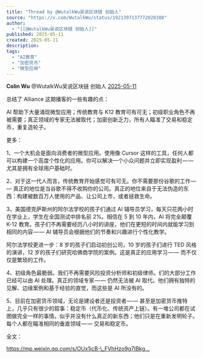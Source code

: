 ```yaml
---
title: "Thread by @WutalkWu吴说区块链 创始人"
source: "https://x.com/WutalkWu/status/1921397137772028308"
author:
  - "[[@WutalkWu吴说区块链 创始人]]"
published: 2025-05-11
created: 2025-05-11
description:
tags:
  - "AI教育"
  - "加密货币"
  - "微型应用"
---
```

**Colin Wu** @WutalkWu吴说区块链 创始人 [2025-05-11](https://x.com/WutalkWu/status/1921397137772028308)

总结了 Alliance 这期播客的一些有趣的点：

AI 帮助下大量涌现微型应用；传统教育与 K12 教育可有可无；初级职业角色不再被需要；真正领域的专家无法被取代；加密创新乏力，所有人瞄准了交易和稳定币，重复造轮子。

更多：

1、一个大机会是面向消费者的微型应用。使用像 Cursor 这样的工具，任何人都可以构建一个高度个性化的应用。你可以解决一个小众问题并立即实现盈利 — — 尤其是拥有全球用户基础时。

2、对于这一代人而言，传统教育开始感觉可有可无。你不需要那份谷歌的工作 — — 真正的地位是当谷歌不得不收购你的公司。真正的地位来自于无法伪造的东西：构建被数百万人使用的产品、让公司上市，或者拯救生命。

3、美国德克萨斯州的阿尔法学校的孩子们通过 AI 辅导员学习，每天只花两小时在学业上，学生在全国测试中排名前 2%。相信在 5 到 10 年内，AI 将完全颠覆 K-12 教育。孩子们不再需要经历八小时的讲座，他们在更短的时间内就能学习到相同的内容 — — AI 辅导员会根据他们的节奏和兴趣进行个性化教学。

阿尔法学校更进一步：8 岁的孩子们启动初创公司，10 岁的孩子们进行 TED 风格的演讲，12 岁的孩子们研究哈佛商学院的案例。这是真正的应用学习 — — 而不仅仅是繁琐的工作。

4、初级角色最脆弱。我们不再需要风险投资分析师和初级律师。们的大部分工作已经可以由 AI 处理。真正的领域专家 — — 仍然无法被 AI 取代。他们拥有独特的见解、边缘案例和基于经验的直觉，而这些是 AI 所没有的。

5、目前在加密货币领域，无论是建设者还是投资者 — — 甚至是加密货币推特上，几乎只有很少的叙事：稳定币（代币化、传统资产上链）。有一堆公司都在试图做完全一样的事情。似乎并没有什么真正的新东西；他们只是在重新发明轮子。每个人都在瞄准相同的垂直领域 — — 交易和稳定币。

全文：

https://mp.weixin.qq.com/s/OUx1icB-\_FVhHzo9g7IBkg…